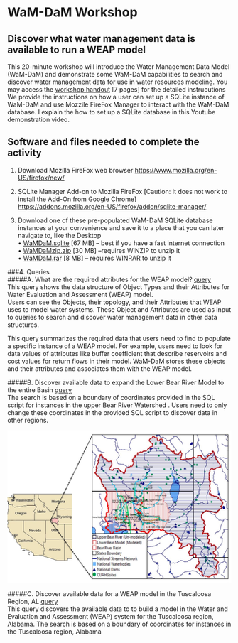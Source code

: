 # WaM-DaM Workshop    
## Discover what water management data is available to run a WEAP model

This 20-minute workshop will introduce the Water Management Data Model (WaM-DaM) and demonstrate some WaM-DaM capabilities to search and discover water management data for use in water resources modeling. You may access the [workshop handout](https://github.com/amabdallah/WaM-DaM/raw/master/Files/WaM-DaM_workshop.pdf) [7 pages] for the detailed instrucutions  
We provide the instructions on how a user can set up a SQLite instance of WaM-DaM and use Mozzile FireFox Manager to interact with the WaM-DaM database. I explain the how to set up a SQLite database in this Youtube demonstration video. 

## Software and files needed to complete the activity
1. Download Mozilla FireFox web browser
https://www.mozilla.org/en-US/firefox/new/

2.	SQLite Manager Add-on to Mozilla FireFox [Caution: It does not work to install the Add-On from Google Chrome] 	
https://addons.mozilla.org/en-US/firefox/addon/sqlite-manager/

3. Download one of these pre-populated WaM-DaM SQLite database instances at your convenience and save it to a place that you can later navigate to, like the Desktop    
•	[WaMDaM.sqlite](https://goo.gl/KPEO2Z  ) [67 MB] – best if you have a fast internet connection  
•	[WaMDaMzip.zip](https://goo.gl/ZRBTSC) [30 MB] –requires WINZIP to unzip it   
•	[WaMDaM.rar](https://goo.gl/KMVhXs ) [8 MB] – requires WINRAR to unzip it   

###4. Queries     
#####A.	What are the required attributes for the WEAP model? [query](https://goo.gl/4L57yI )      
This query shows the data structure of Object Types and their Attributes for Water Evaluation and Assessment (WEAP) model.  
Users can see the Objects, their topology, and their Attributes that WEAP uses to model water systems. These Object and Attributes are used as input to queries to search and discover water management data in other data structures.      

This query summarizes the required data that users need to find to populate a specific instance of a WEAP model. For example, users need to look for data values of attributes like buffer coefficient that describe reservoirs and cost values for return flows in their model. WaM-DaM stores these objects and their attributes and associates them with the WEAP model.   
 
#####B. Discover available data to expand the Lower Bear River Model to the entire Basin  [query](https://goo.gl/c0hkp7)      
The search is based on a boundary of coordinates provided in the SQL script for instances in the upper Bear River Watershed . Users need to only change these coordinates in the provided SQL script to discover data in other regions. 

 ![](https://github.com/amabdallah/WaM-DaM/blob/master/Files/Figures/ExpandBear.JPG)

#####C. Discover available data for a WEAP model in the Tuscaloosa Region, AL [query](https://goo.gl/BCPZoq)           
This query discovers the available data to to build a model in the Water and Evaluation 
and Assessment (WEAP) system for the Tuscaloosa region, Alabama. The search is based on a boundary of coordinates for instances in the Tuscaloosa region, Alabama     

